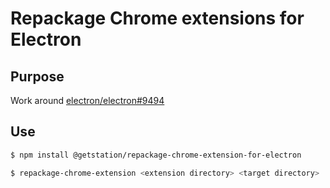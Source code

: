 # Repackage Chrome extensions for Electron

## Purpose
Work around [electron/electron#9494](https://github.com/electron/electron/pull/9494)

## Use
``` bash
$ npm install @getstation/repackage-chrome-extension-for-electron

$ repackage-chrome-extension <extension directory> <target directory>
```
